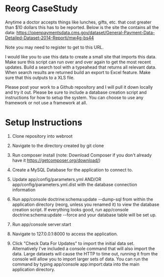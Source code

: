 Reorg CaseStudy
=========

Anytime a doctor accepts things like lunches, gifts, etc. that cost greater than $10 dollars this has to be reported.  Below is the site the contains all the data:
https://openpaymentsdata.cms.gov/dataset/General-Payment-Data-Detailed-Dataset-2014-Reporti/mw4g-bs44
 
Note you may need to register to get to this URL.
 
I would like you to use this data to create a small site that imports this data.  Make sure this script can run over and over again to get the most recent updates.  Build a search tool with a typeahead that returns all relevant data.  When search results are returned build an export to Excel feature.  Make sure that this outputs to a XLS file.
 
Please post your work to a Github repository and I will pull it down locally and try it out.  Please be sure to include a database creation script and instructions for how to setup the system.  You can choose to use any framework or not use a framework at all.


Setup Instructions
=========
1) Clone repository into webroot

2) Navigate to the directory created by git clone

3) Run composer install  (note: Download Composer if you don't already have it https://getcomposer.org/download/)

4) Create a MySQL Database for the application to connect to. 

5) Update app/config/parameters.yml AND/OR app/config/parameters.yml.dist with the database connection information

6) Run app/console doctrine:schema:update --dump-sql from within the application directory (reorg, unless you renamed it) to view the database creation script. If everything looks good, run app/console doctrine:schema:update --force and your database table will be set up.

7) Run app/console server:start

8) Navigate to 127.0.0.1:8000 to access the application.

9) Click "Check Data For Updates" to import the initial data set. Alternatively I've included a console command that will also import the data. Large datasets will cause the HTTP to time out, running it from the console will allow you to import larger sets of data. You can run the command by typing app/console app:import:data into the main application directory. 